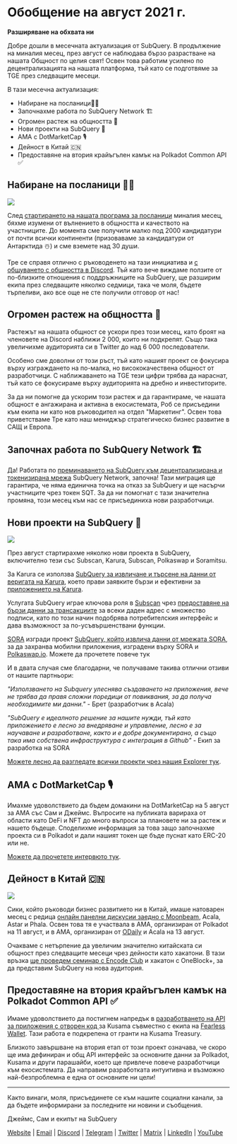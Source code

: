 # Обобщение на август 2021 г.

**Разширяване на обхвата ни**

Добре дошли в месечната актуализация от SubQuery. В продължение на миналия месец, през август се наблюдава бързо разрастване на нашата Общност по целия свят! Освен това работим усилено по децентрализацията на нашата платформа, тъй като се подготвяме за TGE през следващите месеци.

В тази месечна актуализация:

-   Набиране на посланици👩‍💼
-   Започнахме работа по SubQuery Network 🏗
-   Огромен растеж на общността 🚀
-   Нови проекти на SubQuery 🤝
-   AMA с DotMarketCap 🎙
-   Дейност в Китай 🇨🇳
-   Предоставяне на втория крайъгълен камък на Polkadot Common API ✅

## Набиране на посланици 👩💼

![](https://miro.medium.com/max/1400/0*_nOcsPjhQxta_FPH)

След [стартирането на нашата програма за посланици](https://subquery.medium.com/introducing-the-subquery-ambassador-program-aa82613ab804) миналия месец, бяхме изумени от вълнението в общността и качеството на участниците. До момента сме получили малко под 2000 кандидатури от почти всички континенти (призоваваме за кандидатури от Антарктида ☃️) и сме вземете над 30 души.

Тре се справя отлично с ръководенето на тази инициатива и [с общуването с общността в Discord](https://discord.com/invite/78zg8aBSMG). Тъй като вече виждаме ползите от по-близките отношения с поддръжниците на SubQuery, ще разширим екипа през следващите няколко седмици, така че моля, бъдете търпеливи, ако все още не сте получили отговор от нас!

## Огромен растеж на общността 🚀

Растежът на нашата общност се ускори през този месец, като броят на членовете на Discord наближи 2 000, които ни подкрепят. Също така увеличихме аудиторията си в Twitter до над 6 000 последователи.

Особено сме доволни от този ръст, тъй като нашият проект се фокусира върху изграждането на по-малка, но висококачествена общност от разработчици. С наближаването на TGE тези цифри трябва да нараснат, тъй като се фокусираме върху аудиторията на дребно и инвеститорите.

За да ни помогне да ускорим този растеж и да гарантираме, че нашата общност е ангажирана и активна в екосистемата, Роб се присъедини към екипа ни като нов ръководител на отдел "Маркетинг". Освен това приветстваме Тре като наш мениджър стратегическо бизнес развитие в САЩ и Европа.

## Започнах работа по SubQuery Network 🏗

Да! Работата по [преминаването на SubQuery към децентрализирана и токенизирана мрежа](https://subquery.medium.com/the-subquery-network-a-summary-46cde0acb010) SubQuery Network, започна! Тази миграция ще гарантира, че няма единична точка на отказ за SubQuery и ще насърчи участниците чрез токен SQT. За да ни помогнат с тази значителна промяна, този месец към нас се присъединиха нови разработчици.

## Нови проекти на SubQuery 🤝

![](https://miro.medium.com/max/4800/1*yUruZPSKP_0BA6mA72P8xg.gif)

През август стартирахме няколко нови проекта в SubQuery, включително тези със Subscan, Karura, Subscan, Polkaswap и Soramitsu.

За Karura се използва [SubQuery за извличане и търсене на данни от веригата на Karura](https://subquery.medium.com/karura-integrates-with-subquery-to-aggregate-and-serve-defi-data-to-kusama-builders-d34f0e722311?source=your_stories_page-------------------------------------), което прави заявките бързи и ефективни за [приложението на Karura](https://apps.karura.network/).

Услугата SubQuery играе ключова роля в [Subscan](https://www.subscan.io/) чрез [предоставяне на бързи данни за трансакциите](https://subquery.medium.com/subscans-multi-signature-tool-powered-by-subquery-926da3e4fc25?source=your_stories_page-------------------------------------) за всеки даден адрес с множество подписи, като по този начин подобрява потребителския интерфейс и дава възможност за по-усъвършенствани функции.

[SORA](https://sora.org/) изгради проект [SubQuery, който извлича данни от мрежата SORA](https://subquery.medium.com/sora-integrates-subquery-to-provide-data-to-the-sora-network-5a73f77a40aa?source=your_stories_page-------------------------------------), за да захранва мобилни приложения, изградени върху SORA и [Polkaswap.io](http://polkaswap.io/). Можете да прочетете повече тук

И в двата случая сме благодарни, че получаваме такива отлични отзиви от нашите партньори:

*"Използването на Subquery улеснява създаването на приложения, вече не трябва да правя сложни поредици от повиквания, за да получа необходимите ми данни."* - Брет (разработчик в Acala)

*"SubQuery е идеалното решение за нашите нужди, тъй като приложението е лесно за внедряване и управление, лесно е за научаване и разработване, както и е добре документирано, а също така има собствена инфраструктура с интеграция в Github"* - Екип за разработка на SORA

[Можете лесно да разгледате всички проекти чрез нашия Explorer тук](https://explorer.subquery.network/).

## AMA с DotMarketCap 🎙

Имахме удоволствието да бъдем домакини на DotMarketCap на 5 август за AMA със Сам и Джеймс. Въпросите на публиката варираха от области като DeFi и NFT до много въпроси за плановете ни за растеж и нашето бъдеще. Споделихме информация за това защо започнахме проекта си в Polkadot и дали нашият токен ще бъде пуснат като ERC-20 или не.

[Можете да прочетете интервюто тук](https://dotmarketcap.com/blog-detail/288/ama30-recap-polkawarriors-x-subquery).

## Дейност в Китай 🇨🇳

![](https://miro.medium.com/max/1400/0*A5oqsryFRbGX0MDx)

Сики, който ръководи бизнес развитието ни в Китай, имаше натоварен месец с редица [онлайн панелни дискусии заедно с Moonbeam](https://twitter.com/SubQueryNetwork/status/1425293137103122432/photo/1), Acala, Astar и Phala. Освен това тя е участвала в AMA, организиран от Polkadot на 11 август, и в AMA, организиран от [ODaily](http://www.odaily.com/) и Acala на 13 август.

Очакваме с нетърпение да увеличим значително китайската си общност през следващите месеци чрез дейности като хакатони. В тази връзка [ще проведем семинар с Encode Club](https://www.eventbrite.co.uk/e/polkadot-hackathon-subquery-workshop-tickets-167321106935?aff=ebdsoporgprofile) и хакатон с OneBlock+, за да представим SubQuery на нова аудитория.

## Предоставяне на втория крайъгълен камък на Polkadot Common API ✅

Имаме удоволствието да постигнем напредък в [разработването на API за приложения с отворен код ](https://docs.google.com/document/d/13L8HBwB6VB-n2g274FFFJKORYPJsq744C6H8iEDQ0-0/edit)за Kusama съвместно с екипа на [Fearless Wallet](https://fearlesswallet.io/). Тази работа е подкрепена от гранти на Kusama Treasury.

Близкото завършване на втория етап от този проект означава, че скоро ще има дефиниран и общ API интерфейс за основните данни за Polkadot, Kusama и други парашайби, което ще привлече повече разработчици към екосистемата. Да направим разработката интуитивна и възможно най-безпроблемна е една от основните ни цели!

*****

Както винаги, моля, присъединете се към нашите социални канали, за да бъдете информирани за последните ни новини и съобщения.

Джеймс, Сам и екипът на SubQuery

[Website](https://subquery.network/) | [Email](mailto:hello@subquery.network) | [Discord](https://discord.com/invite/78zg8aBSMG) | [Telegram](https://t.me/subquerynetwork) | [Twitter](https://twitter.com/subquerynetwork) | [Matrix](https://matrix.to/#/#subquery:matrix.org) | [LinkedIn](https://www.linkedin.com/company/subquery) | [YouTube](https://www.youtube.com/channel/UCi1a6NUUjegcLHDFLr7CqLw)
